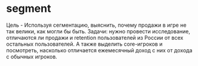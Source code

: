 # segment
Цель - Используя сегментацию, выяснить, почему продажи в игре не так велики, как могли бы быть.
Задачи:
нужно провести исследование, отличаются ли продажи и retention пользователей из России от всех остальных пользователей. 
А также выделить core-игроков и посмотреть, насколько отличается ежемесячный доход с них от дохода с обычных игроков.
